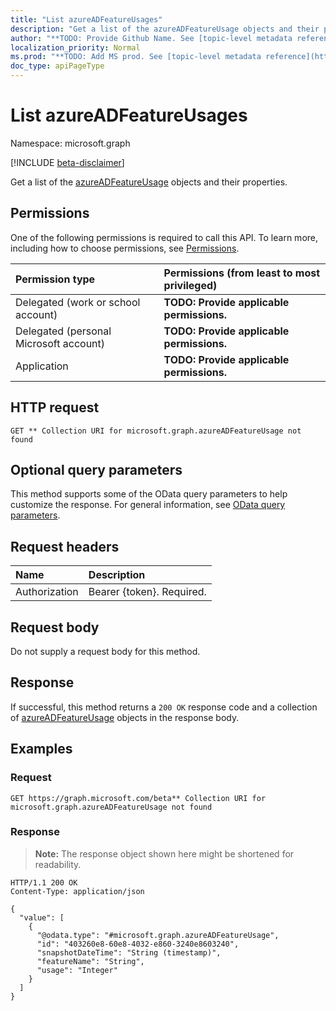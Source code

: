 ```yaml
---
title: "List azureADFeatureUsages"
description: "Get a list of the azureADFeatureUsage objects and their properties."
author: "**TODO: Provide Github Name. See [topic-level metadata reference](https://msgo.azurewebsites.net/add/document/guidelines/metadata.html#topic-level-metadata)**"
localization_priority: Normal
ms.prod: "**TODO: Add MS prod. See [topic-level metadata reference](https://msgo.azurewebsites.net/add/document/guidelines/metadata.html#topic-level-metadata)**"
doc_type: apiPageType
---
```


# List azureADFeatureUsages
Namespace: microsoft.graph

[!INCLUDE [beta-disclaimer](../../includes/beta-disclaimer.md)]

Get a list of the [azureADFeatureUsage](../resources/azureadfeatureusage.md) objects and their properties.

## Permissions
One of the following permissions is required to call this API. To learn more, including how to choose permissions, see [Permissions](/graph/permissions-reference).

|Permission type|Permissions (from least to most privileged)|
|:---|:---|
|Delegated (work or school account)|**TODO: Provide applicable permissions.**|
|Delegated (personal Microsoft account)|**TODO: Provide applicable permissions.**|
|Application|**TODO: Provide applicable permissions.**|

## HTTP request

<!-- {
  "blockType": "ignored"
}
-->
``` http
GET ** Collection URI for microsoft.graph.azureADFeatureUsage not found
```

## Optional query parameters
This method supports some of the OData query parameters to help customize the response. For general information, see [OData query parameters](/graph/query-parameters).

## Request headers
|Name|Description|
|:---|:---|
|Authorization|Bearer {token}. Required.|

## Request body
Do not supply a request body for this method.

## Response

If successful, this method returns a `200 OK` response code and a collection of [azureADFeatureUsage](../resources/azureadfeatureusage.md) objects in the response body.

## Examples

### Request
<!-- {
  "blockType": "request",
  "name": "list_azureadfeatureusage"
}
-->
``` http
GET https://graph.microsoft.com/beta** Collection URI for microsoft.graph.azureADFeatureUsage not found
```


### Response
>**Note:** The response object shown here might be shortened for readability.
<!-- {
  "blockType": "response",
  "truncated": true,
  "@odata.type": "Collection(microsoft.graph.azureADFeatureUsage)"
}
-->
``` http
HTTP/1.1 200 OK
Content-Type: application/json

{
  "value": [
    {
      "@odata.type": "#microsoft.graph.azureADFeatureUsage",
      "id": "403260e8-60e8-4032-e860-3240e8603240",
      "snapshotDateTime": "String (timestamp)",
      "featureName": "String",
      "usage": "Integer"
    }
  ]
}
```

